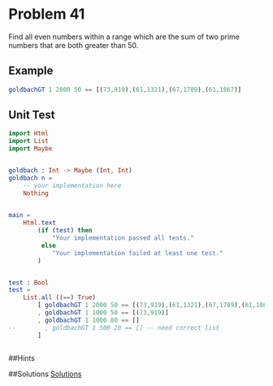 # Problem 41

Find all even numbers within a range which are the sum of two prime numbers that are both greater than 50.

## Example
```elm
goldbachGT 1 2000 50 == [(73,919),(61,1321),(67,1789),(61,1867)]
```

## Unit Test

```elm
import Html
import List
import Maybe


goldbach : Int -> Maybe (Int, Int)
goldbach n =
    -- your implementation here
    Nothing
    

main =
    Html.text
        (if (test) then
            "Your implementation passed all tests."
         else
            "Your implementation failed at least one test."
        )


test : Bool
test =
    List.all ((==) True)
        [ goldbachGT 1 2000 50 == [(73,919),(61,1321),(67,1789),(61,1867)]
        , goldbachGT 1 1000 50 == [(73,919)]
        , goldbachGT 1 1000 80 == []
--        , goldbachGT 1 500 20 == [] -- need correct list 
        ]
        
```

##Hints

##Solutions
[Solutions](../s/s41.md)
